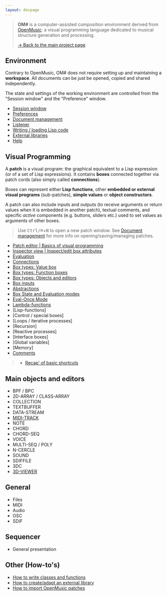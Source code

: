 ```yaml
---
layout: docpage
---
```


> **OM#** is a computer-assisted composition environment derived from [OpenMusic](http://repmus.ircam.fr/openmusic/): a visual programming language dedicated to musical structure generation and processing.    
>
> [&rarr; Back to the main project page](..)

## Environment

Contrary to OpenMusic, OM# does not require setting up and maintaining a **workspace**. All documents can be just be opened, copied and shared independently.   

The state and settings of the working environment are controlled from the "Session window" and the "Preference" window.

- [Session window](session)
- [Preferences](preferences)
- [Document management](doc-management)
- [Listener](listener)
- [Writing / loading Lisp code](lisp)
- [External libraries](libraries)
- [Help](help)


## Visual Programming


A **patch** is a visual program: the graphical equivalent to a Lisp expression (or of a set of Lisp expressions). It contains **boxes** connected together via patch cords (also simply called **connections**).   

Boxes can represent either **Lisp functions**, other **embedded or external visual programs** (sub-patches), **simple values** or **object constructors**.    

A patch can also include inputs and outputs (to receive arguments or return values when it is embedded in another patch), textual comments, and specific _active_ components (e.g. buttons, sliders etc.) used to set values as arguments of other boxes.


> Use <kbd>Ctrl/⌘</kbd>+<kbd>N</kbd> to open a new patch window. See [Document management](doc-management) for more info on opening/saving/managing patches.



- [Patch editor \| Basics of visual programming](patch)
- [Inspector view \| Inspect/edit box attributes](inspector)
- [Evaluation](eval)
- [Connections](connections)
- [Box types: Value box](value-box)
- [Box types: Function boxes](function-box)
- [Box types: Objects and editors](objects)
- [Box inputs](box-inputs)
- [Abstractions](abstraction)
- [Box State and Evaluation modes](eval-modes)
- [Eval-Once Mode](eval-once)
- [Lambda-functions](lambda) 
- [Lisp-functions]
- [Control / special boxes]	
- [Loops / iterative processes]	
- [Recursion]	
- [Reactive processes]
- [Interface boxes]
- [Global variables]
- [Memory] 
- [Comments](comments)

> - [Recap' of basic shortcuts](basic-commands)


## Main objects and editors

- BPF / BPC
- 2D-ARRAY / CLASS-ARRAY
- COLLECTION
- TEXTBUFFER
- DATA-STREAM
- [MIDI-TRACK](midi-track)
- NOTE
- CHORD
- CHORD-SEQ
- VOICE
- MULTI-SEQ / POLY
- N-CERCLE
- SOUND
- SDIFFILE
- 3DC
- [3D-VIEWER](3D-viewer)

## General

- Files
- MIDI
- Audio
- OSC
- SDIF 

## Sequencer

- General presentation

## Other (How-to's)

- [How to write classes and functions](write-code)
- [How to create/adapt an external library](write-library)
- [How to import OpenMusic patches](import-from-om)


